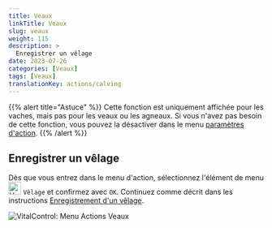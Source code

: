 ```yaml
---
title: Veaux
linkTitle: Veaux
slug: veaux
weight: 115
description: >
  Enregistrer un vêlage
date: 2023-07-26
categories: [Veaux]
tags: [Veaux]
translationKey: actions/calving
---
```

{{% alert title="Astuce" %}}
Cette fonction est uniquement affichée pour les vaches, mais pas pour les veaux ou les agneaux.
Si vous n'avez pas besoin de cette fonction, vous pouvez la désactiver dans le menu [paramètres d'action](../settings/).
{{% /alert %}}

## Enregistrer un vêlage

Dès que vous entrez dans le menu d'action, sélectionnez l'élément de menu <img src="/icons/actions/calving.svg" width="25" align="bottom" alt="Veaux"  alt="Veaux"/> `Vêlage` et confirmez avec `OK`. Continuez comme décrit dans les instructions [Enregistrement d'un vêlage](/fr/docs/new/calving/).

   ![VitalControl: Menu Actions Veaux](../images/calving.png "Veaux")
